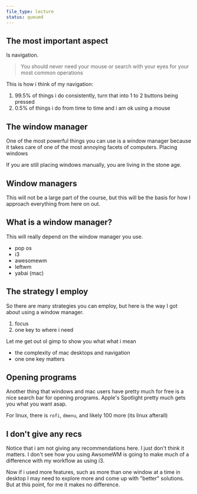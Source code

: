 ```yaml
---
file_type: lecture
status: queued
---
```


## The most important aspect

Is navigation.

> You should never need your mouse or search with your eyes for your most common operations

This is how i think of my navigation:

1. 99.5% of things i do consistently, turn that into 1 to 2 buttons being pressed
2. 0.5% of things i do from time to time and i am ok using a mouse

  
  
  
  
  
  
  
  
  
  
  
  
  
  
  
  
  

## The window manager

One of the most powerful things you can use is a window manager because it takes care of one of the most annoying facets of computers. Placing windows

If you are still placing windows manually, you are living in the stone age.

  
  
  
  
  
  
  
  
  
  
  
  
  
  
  
  
  

## Window managers

This will not be a large part of the course, but this will be the basis for how I approach everything from here on out.

  
  
  
  
  
  
  
  
  
  
  
  
  
  
  
  
  

## What is a window manager?

This will really depend on the window manager you use.

- pop os
- i3
- awesomewm
- leftwm
- yabai (mac)

  
  
  
  
  
  
  
  
  
  
  
  
  
  
  
  
  

## The strategy I employ

So there are many strategies you can employ, but here is the way I got about using a window manager.

1. focus
2. one key to where i need

  
  

Let me get out ol gimp to show you what what i mean

- the complexity of mac desktops and navigation
- one one key matters

  
  
  
  
  
  
  
  
  
  
  
  
  
  
  
  
  

## Opening programs

Another thing that windows and mac users have pretty much for free is a nice search bar for opening programs. Apple's Spotlight pretty much gets you what you want asap.

For linux, there is `rofi`, `dmenu`, and likely 100 more (its linux afterall)

  
  
  
  
  
  
  
  
  
  
  
  
  
  
  
  
  

## I don't give any recs

Notice that i am not giving any recommendations here. I just don't think it matters. I don't see how you using AwsomeWM is going to make much of a difference with my workflow as using i3.

Now if i used more features, such as more than one window at a time in desktop I may need to explore more and come up with "better" solutions. But at this point, for me it makes no difference.